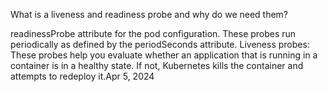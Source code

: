 What is a liveness and readiness probe and why do we need them?

readinessProbe attribute for the pod configuration. These probes run periodically as defined by the periodSeconds attribute. Liveness probes: These probes help you evaluate whether an application that is running in a container is in a healthy state. If not, Kubernetes kills the container and attempts to redeploy it.Apr 5, 2024